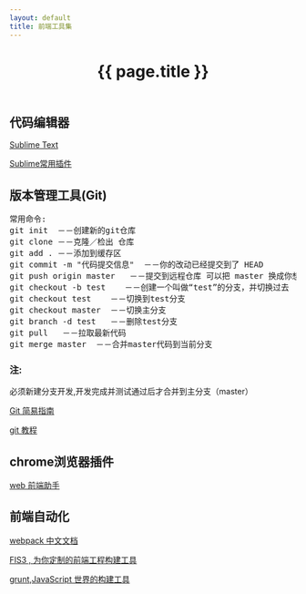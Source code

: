 ```yaml
---
layout: default
title: 前端工具集
---
```


<header class="header">
	<h1>{{ page.title }}</h1>
</header>
<!-- /header -->

<section class="g-content">
	<div class="m-list">
		<h2>代码编辑器</h2>
		<p><a href="//www.sublimetext.com/" title="">Sublime Text</a></p>
		<p><a href="//www.xuanfengge.com/practical-collection-of-sublime-plug-in.html" title="">Sublime常用插件</a></p>
	</div>
	<div class="m-list">
		<h2>版本管理工具(Git)</h2>
<pre>
常用命令:
git init  －－创建新的git仓库
git clone －－克隆／检出 仓库
git add . －－添加到缓存区
git commit -m "代码提交信息"  －－你的改动已经提交到了 HEAD
git push origin master   －－提交到远程仓库 可以把 master 换成你想要推送的任何分支
git checkout -b test    －－创建一个叫做“test”的分支，并切换过去 
git checkout test    －－切换到test分支
git checkout master  －－切换主分支
git branch -d test   －－删除test分支
git pull   －－拉取最新代码
git merge master  －－合并master代码到当前分支
</pre>
		<h3 class="s-red">注:</h3>
		<p>
			必须新建分支开发,开发完成并测试通过后才合并到主分支（master）
		</p>
		<p><a href="//www.bootcss.com/p/git-guide/" title="">Git 简易指南</a></p>
		<p><a href="//www.liaoxuefeng.com/wiki/0013739516305929606dd18361248578c67b8067c8c017b000" title="">git 教程</a></p>
	</div>
	<div class="m-list">
		<h2>chrome浏览器插件</h2>
		<p><a href="//www.baidufe.com/fehelper" title="">web 前端助手</a></p>
	</div>
	<div class="m-list">
		<h2>前端自动化</h2>
		<p><a href="//fakefish.github.io/react-webpack-cookbook/" title="">webpack 中文文档</a></p>
		<p><a href="//fis.baidu.com/fis3/index.html" title="">FIS3 , 为你定制的前端工程构建工具</a></p>
		<p><a href="//www.gruntjs.net/" title="">grunt,JavaScript 世界的构建工具</a></p>
	</div>

</section>